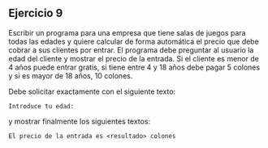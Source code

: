 ## Ejercicio 9

Escribir un programa para una empresa que tiene salas de juegos para todas las edades y quiere calcular de forma automática el precio que debe cobrar a sus clientes por entrar.
El programa debe preguntar al usuario la edad del cliente y mostrar el precio de la entrada.
Si el cliente es menor de 4 años puede entrar gratis, si tiene entre 4 y 18 años debe pagar 5 colones y si es mayor de 18 años, 10 colones.

Debe solicitar exactamente con el siguiente texto:

`Introduce tu edad:`

y mostrar finalmente los siguientes textos:

`El precio de la entrada es <resultado> colones`